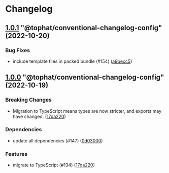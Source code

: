# Changelog

<!-- MONODEPLOY:BELOW -->

## [1.0.1](https://github.com/tophat/commit-utils/compare/@tophat/conventional-changelog-config@1.0.0...@tophat/conventional-changelog-config@1.0.1) "@tophat/conventional-changelog-config" (2022-10-20)<a name="1.0.1"></a>

### Bug Fixes

* include template files in packed bundle (#154) ([a9becc5](https://github.com/tophat/commit-utils/commits/a9becc5))




## [1.0.0](https://github.com/tophat/commit-utils/compare/@tophat/conventional-changelog-config@0.6.2...@tophat/conventional-changelog-config@1.0.0) "@tophat/conventional-changelog-config" (2022-10-19)<a name="1.0.0"></a>

### Breaking Changes

* Migration to TypeScript means types are now stricter, and exports may have changed. ([17da220](https://github.com/tophat/commit-utils/commits/17da220))

### Dependencies

* update all dependencies (#147) ([0d03000](https://github.com/tophat/commit-utils/commits/0d03000))

### Features

* migrate to TypeScript (#134) ([17da220](https://github.com/tophat/commit-utils/commits/17da220))


